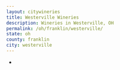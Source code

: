 ```yaml
---
layout: citywineries
title: Westerville Wineries
description: Wineries in Westerville, OH
permalink: /oh/franklin/westerville/
state: oh
county: franklin
city: westerville
---
```

-
